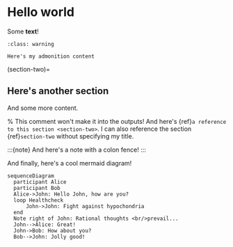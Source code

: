 # Hello world

Some **text**!

```{admonition} Here's my title
:class: warning

Here's my admonition content
```

(section-two)=
## Here's another section

And some more content.

% This comment won't make it into the outputs!
And here's {ref}`a reference to this section <section-two>`.
I can also reference the section {ref}`section-two` without specifying my title.

:::{note}
And here's a note with a colon fence!
:::

And finally, here's a cool mermaid diagram!

```{mermaid}
sequenceDiagram
  participant Alice
  participant Bob
  Alice->John: Hello John, how are you?
  loop Healthcheck
      John->John: Fight against hypochondria
  end
  Note right of John: Rational thoughts <br/>prevail...
  John-->Alice: Great!
  John->Bob: How about you?
  Bob-->John: Jolly good!
```
